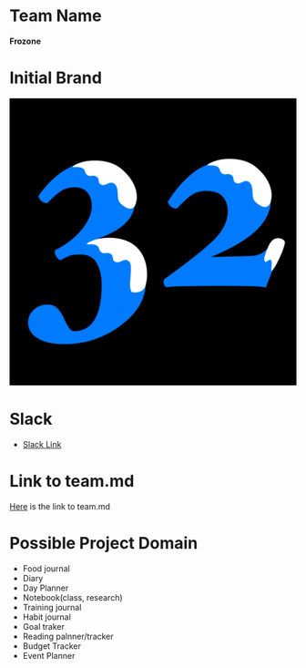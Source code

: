 # Team Name
**Frozone**

# Initial Brand
![img](admin/branding/frozone32.png)

# Slack
- [Slack Link](https://cse110-sp21-group32.slack.com/)

# Link to team.md
[Here](./admin/team.md) is the link to team.md



# Possible Project Domain

- Food journal
- Diary
- Day Planner
- Notebook(class, research)
- Training journal
- Habit journal
- Goal traker
- Reading palnner/tracker
- Budget Tracker
- Event Planner
